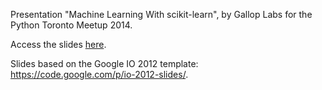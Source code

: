 Presentation "Machine Learning With scikit-learn", by Gallop Labs for the Python Toronto Meetup 2014.

Access the slides [here](//aero-z.github.io/machine-learning-with-scikit-learn/).

Slides based on the Google IO 2012 template: https://code.google.com/p/io-2012-slides/.
